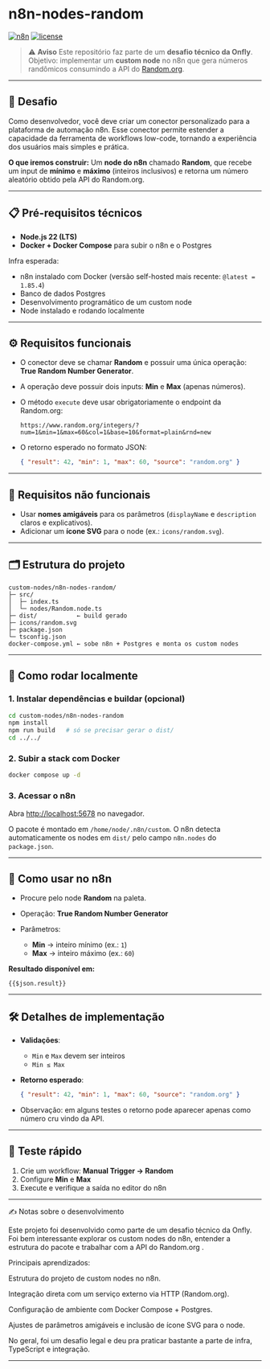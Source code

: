 # n8n-nodes-random

[![n8n](https://img.shields.io/badge/built%20for-n8n-1A82E2?logo=n8n\&logoColor=fff)](#) [![license](https://img.shields.io/badge/license-MIT-green.svg)](#)

> ⚠️ **Aviso**
> Este repositório faz parte de um **desafio técnico da Onfly**.
> Objetivo: implementar um **custom node** no n8n que gera números randômicos consumindo a API do [Random.org](https://www.random.org/).

---

## 📖 Desafio

Como desenvolvedor, você deve criar um conector personalizado para a plataforma de automação n8n.
Esse conector permite estender a capacidade da ferramenta de workflows low-code, tornando a experiência dos usuários mais simples e prática.

**O que iremos construir:**
Um **node do n8n** chamado **Random**, que recebe um input de **mínimo** e **máximo** (inteiros inclusivos) e retorna um número aleatório obtido pela API do Random.org.

---

## 📋 Pré-requisitos técnicos

* **Node.js 22 (LTS)**
* **Docker + Docker Compose** para subir o n8n e o Postgres

Infra esperada:

* n8n instalado com Docker (versão self-hosted mais recente: `@latest = 1.85.4`)
* Banco de dados Postgres
* Desenvolvimento programático de um custom node
* Node instalado e rodando localmente

---

## ⚙️ Requisitos funcionais

* O conector deve se chamar **Random** e possuir uma única operação: **True Random Number Generator**.
* A operação deve possuir dois inputs: **Min** e **Max** (apenas números).
* O método `execute` deve usar obrigatoriamente o endpoint da Random.org:

  ```
  https://www.random.org/integers/?num=1&min=1&max=60&col=1&base=10&format=plain&rnd=new
  ```
* O retorno esperado no formato JSON:

  ```json
  { "result": 42, "min": 1, "max": 60, "source": "random.org" }
  ```

---

## 🎨 Requisitos não funcionais

* Usar **nomes amigáveis** para os parâmetros (`displayName` e `description` claros e explicativos).
* Adicionar um **ícone SVG** para o node (ex.: `icons/random.svg`).

---

## 🗂️ Estrutura do projeto

```
custom-nodes/n8n-nodes-random/
├─ src/
│  ├─ index.ts
│  └─ nodes/Random.node.ts
├─ dist/           ← build gerado
├─ icons/random.svg
├─ package.json
└─ tsconfig.json
docker-compose.yml ← sobe n8n + Postgres e monta os custom nodes
```

---

## 🚀 Como rodar localmente

### 1. Instalar dependências e buildar (opcional)

```bash
cd custom-nodes/n8n-nodes-random
npm install
npm run build   # só se precisar gerar o dist/
cd ../../
```

### 2. Subir a stack com Docker

```bash
docker compose up -d
```

### 3. Acessar o n8n

Abra [http://localhost:5678](http://localhost:5678) no navegador.

O pacote é montado em `/home/node/.n8n/custom`. O n8n detecta automaticamente os nodes em `dist/` pelo campo `n8n.nodes` do `package.json`.

---

## 🔌 Como usar no n8n

* Procure pelo node **Random** na paleta.
* Operação: **True Random Number Generator**
* Parâmetros:

  * **Min** → inteiro mínimo (ex.: `1`)
  * **Max** → inteiro máximo (ex.: `60`)

**Resultado disponível em:**

```twig
{{$json.result}}
```

---

## 🛠️ Detalhes de implementação

* **Validações**:

  * `Min` e `Max` devem ser inteiros
  * `Min ≤ Max`
* **Retorno esperado**:

  ```json
  { "result": 42, "min": 1, "max": 60, "source": "random.org" }
  ```
* Observação: em alguns testes o retorno pode aparecer apenas como número cru vindo da API.

---

## 🧪 Teste rápido

1. Crie um workflow: **Manual Trigger → Random**
2. Configure **Min** e **Max**
3. Execute e verifique a saída no editor do n8n

---



✍️ Notas sobre o desenvolvimento

Este projeto foi desenvolvido como parte de um desafio técnico da Onfly.
Foi bem interessante explorar os custom nodes do n8n, entender a estrutura do pacote e trabalhar com a API do Random.org
.

Principais aprendizados:

Estrutura do projeto de custom nodes no n8n.

Integração direta com um serviço externo via HTTP (Random.org).

Configuração de ambiente com Docker Compose + Postgres.

Ajustes de parâmetros amigáveis e inclusão de ícone SVG para o node.

No geral, foi um desafio legal e deu pra praticar bastante a parte de infra, TypeScript e integração.

---


